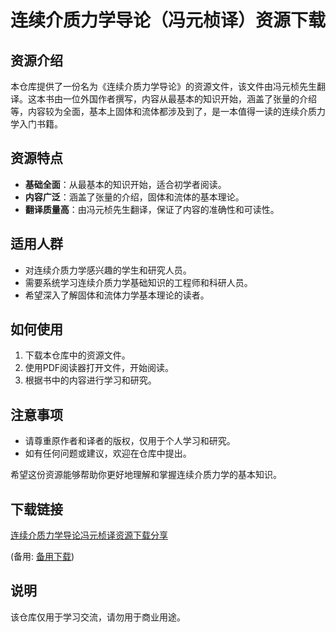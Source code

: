# 连续介质力学导论（冯元桢译）资源下载

## 资源介绍

本仓库提供了一份名为《连续介质力学导论》的资源文件，该文件由冯元桢先生翻译。这本书由一位外国作者撰写，内容从最基本的知识开始，涵盖了张量的介绍等，内容较为全面，基本上固体和流体都涉及到了，是一本值得一读的连续介质力学入门书籍。

## 资源特点

- **基础全面**：从最基本的知识开始，适合初学者阅读。
- **内容广泛**：涵盖了张量的介绍，固体和流体的基本理论。
- **翻译质量高**：由冯元桢先生翻译，保证了内容的准确性和可读性。

## 适用人群

- 对连续介质力学感兴趣的学生和研究人员。
- 需要系统学习连续介质力学基础知识的工程师和科研人员。
- 希望深入了解固体和流体力学基本理论的读者。

## 如何使用

1. 下载本仓库中的资源文件。
2. 使用PDF阅读器打开文件，开始阅读。
3. 根据书中的内容进行学习和研究。

## 注意事项

- 请尊重原作者和译者的版权，仅用于个人学习和研究。
- 如有任何问题或建议，欢迎在仓库中提出。

希望这份资源能够帮助你更好地理解和掌握连续介质力学的基本知识。

## 下载链接
[连续介质力学导论冯元桢译资源下载分享](https://pan.quark.cn/s/89832ef7d4bb) 

(备用: [备用下载](https://pan.baidu.com/s/1IgxttPSDFKvioXEuxt2oJQ?pwd=1234))

## 说明

该仓库仅用于学习交流，请勿用于商业用途。
